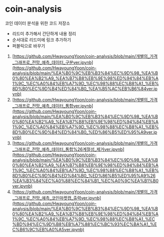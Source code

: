 # coin-analysis
코인 데이터 분석을 위한 코드 저장소

- 리드미 추가해서 간단하게 내용 정리
- 순서대로 리드미에 링크 추가하기
- 퍼블릭으로 바꾸기
1. [https://github.com/HwayoungYoon/coin-analysis/blob/main/개별의_가격_그래프로_전망_예측_데이터_구분ver.ipynb](https://github.com/HwayoungYoon/coin-analysis/blob/main/%EA%B0%9C%EB%B3%84%EC%9D%98_%EA%B0%80%EA%B2%A9_%EA%B7%B8%EB%9E%98%ED%94%84%EB%A1%9C_%EC%A0%84%EB%A7%9D_%EC%98%88%EC%B8%A1_%EB%8D%B0%EC%9D%B4%ED%84%B0_%EA%B5%AC%EB%B6%84ver.ipynb)
2. [https://github.com/HwayoungYoon/coin-analysis/blob/main/개별의_가격_그래프로_전망_예측_데이터_통합ver.ipynb](https://github.com/HwayoungYoon/coin-analysis/blob/main/%EA%B0%9C%EB%B3%84%EC%9D%98_%EA%B0%80%EA%B2%A9_%EA%B7%B8%EB%9E%98%ED%94%84%EB%A1%9C_%EC%A0%84%EB%A7%9D_%EC%98%88%EC%B8%A1_%EB%8D%B0%EC%9D%B4%ED%84%B0_%ED%86%B5%ED%95%A9ver.ipynb)
3. [https://github.com/HwayoungYoon/coin-analysis/blob/main/개별의_가격_그래프로_전망_예측_데이터_통합%26계절성_제거ver.ipynb](https://github.com/HwayoungYoon/coin-analysis/blob/main/%EA%B0%9C%EB%B3%84%EC%9D%98_%EA%B0%80%EA%B2%A9_%EA%B7%B8%EB%9E%98%ED%94%84%EB%A1%9C_%EC%A0%84%EB%A7%9D_%EC%98%88%EC%B8%A1_%EB%8D%B0%EC%9D%B4%ED%84%B0_%ED%86%B5%ED%95%A9%26%EA%B3%84%EC%A0%88%EC%84%B1_%EC%A0%9C%EA%B1%B0ver.ipynb)
4. [https://github.com/HwayoungYoon/coin-analysis/blob/main/개별의_가격_그래프로_전망_예측_코인마켓캡_출력ver.ipynb](https://github.com/HwayoungYoon/coin-analysis/blob/main/%EA%B0%9C%EB%B3%84%EC%9D%98_%EA%B0%80%EA%B2%A9_%EA%B7%B8%EB%9E%98%ED%94%84%EB%A1%9C_%EC%A0%84%EB%A7%9D_%EC%98%88%EC%B8%A1_%EC%BD%94%EC%9D%B8%EB%A7%88%EC%BC%93%EC%BA%A1_%EC%B6%9C%EB%A0%A5ver.ipynb)
